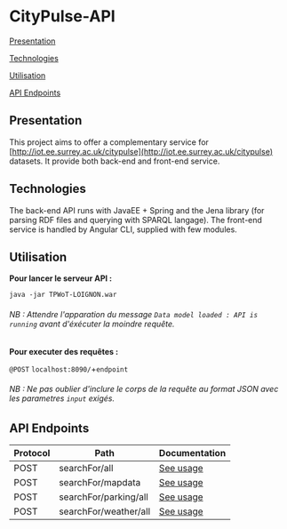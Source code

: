 
# CityPulse-API

[Presentation](#presentation)

[Technologies](#technologies)

[Utilisation](#utilisation)

[API Endpoints](#api-endpoints)


## Presentation

This project aims to offer a complementary service for [http://iot.ee.surrey.ac.uk/citypulse](http://iot.ee.surrey.ac.uk/citypulse) datasets.
It provide both back-end and front-end service.

## Technologies

The back-end API runs with JavaEE + Spring and the Jena library (for parsing RDF files and querying with SPARQL langage).
The front-end service is handled by Angular CLI, supplied with few modules.

## Utilisation

**Pour lancer le serveur API :** 

`java -jar TPWoT-LOIGNON.war`

###### NB : Attendre l'apparation du message `Data model loaded : API is running` avant d'éxécuter la moindre requête. ######

**Pour executer des requêtes :**

 `@POST` `localhost:8090/`+`endpoint`

###### NB : Ne pas oublier d'inclure le corps de la requête au format JSON avec les parametres `input` exigés. ######

## API Endpoints


| Protocol  | Path  | Documentation  |
|---|---|---|
| POST  | searchFor/all  | [See usage](https://github.com/LucasL13/citypulse-api/blob/master/documentation/searchFor.all.md)  |
| POST  | searchFor/mapdata  | [See usage](https://github.com/LucasL13/citypulse-api/blob/master/documentation/searchFor.mapdata.md) |
| POST  | searchFor/parking/all  | [See usage](https://github.com/LucasL13/citypulse-api/blob/master/documentation/searchFor.parking.all.md)  |
| POST  | searchFor/weather/all  | [See usage](https://github.com/LucasL13/citypulse-api/blob/master/documentation/searchFor.weather.all.md) |
